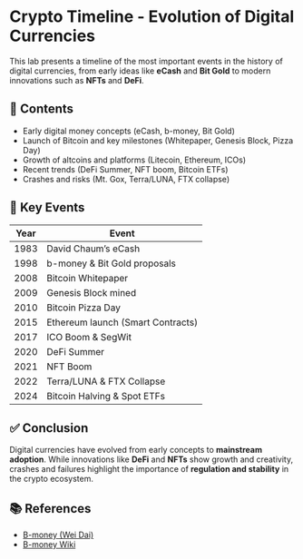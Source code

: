 # Crypto Timeline - Evolution of Digital Currencies 

This lab presents a timeline of the most important events in the history of digital currencies, from early ideas like **eCash** and **Bit Gold** to modern innovations such as **NFTs** and **DeFi**.

## 📌 Contents
- Early digital money concepts (eCash, b-money, Bit Gold)  
- Launch of Bitcoin and key milestones (Whitepaper, Genesis Block, Pizza Day)  
- Growth of altcoins and platforms (Litecoin, Ethereum, ICOs)  
- Recent trends (DeFi Summer, NFT boom, Bitcoin ETFs)  
- Crashes and risks (Mt. Gox, Terra/LUNA, FTX collapse)  

## 🔎 Key Events
| Year  | Event |
|-------|-------|
| 1983  | David Chaum’s eCash |
| 1998  | b-money & Bit Gold proposals |
| 2008  | Bitcoin Whitepaper |
| 2009  | Genesis Block mined |
| 2010  | Bitcoin Pizza Day |
| 2015  | Ethereum launch (Smart Contracts) |
| 2017  | ICO Boom & SegWit |
| 2020  | DeFi Summer |
| 2021  | NFT Boom |
| 2022  | Terra/LUNA & FTX Collapse |
| 2024  | Bitcoin Halving & Spot ETFs |

## ✅ Conclusion
Digital currencies have evolved from early concepts to **mainstream adoption**. While innovations like **DeFi** and **NFTs** show growth and creativity, crashes and failures highlight the importance of **regulation and stability** in the crypto ecosystem.

## 📚 References
- [B-money (Wei Dai)](https://www.investopedia.com/terms/b/bmoney.asp)  
- [B-money Wiki](https://en.bitcoin.it/wiki/B-money)  


